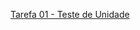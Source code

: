 
[Tarefa 01 - Teste de Unidade](https://github.com/HiagoRoque/bsi-tasks/blob/master/softwaretesting/20232/tarefas/HiagoRoque/tarefa01.md)
